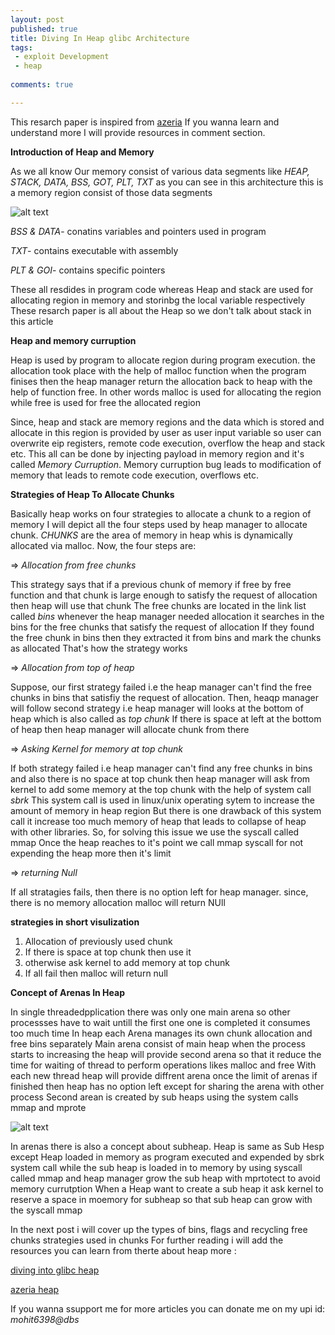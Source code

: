 ```yaml
---
layout: post
published: true
title: Diving In Heap glibc Architecture
tags:
 - exploit Development
 - heap
 
comments: true

---
```

This resarch paper is inspired from <a href="https://azeria-labs.com/heap-exploitation-part-1-understanding-the-glibc-heap-implementation/">azeria</a> If you wanna learn and understand more I will provide resources in comment section.

**Introduction of Heap and Memory**

As we all know Our memory consist of various data segments like *HEAP, STACK, DATA, BSS, GOT, PLT, TXT* as you can see in this architecture this is a memory region consist of those data segments

![alt text](https://cs-fundamentals.com/assets/images/code-data-segments.png)

*BSS & DATA*- conatins variables and pointers used in program

*TXT*- contains executable with  assembly

*PLT & GOI*- contains specific pointers

These all resdides in program code whereas Heap and stack are used for allocating region in memory and storinbg the local variable respectively These resarch paper is all about the Heap so we don't talk about stack in this article 

**Heap and memory curruption**

Heap is used by program to allocate region during program execution. the allocation took place with the help of malloc function when the program finises then the heap manager return the allocation back to heap with the help of function free. In other words malloc is used for allocating the region while free is used for free the allocated region 

Since, heap and stack are memory regions and the data which is stored and allocate in this region is provided by user as user input variable so user can overwrite eip registers, remote code execution, overflow the heap and stack etc. This all can be done by injecting payload in memory region  and it's called *Memory Curruption*. Memory curruption bug leads to modification of memory that leads to remote code execution, overflows etc.

**Strategies of Heap To Allocate Chunks**

  Basically heap works on four strategies to allocate a chunk to a region of memory I will depict all the four steps used by heap manager to allocate chunk. *CHUNKS* are the area of memory in heap whis is dynamically allocated via malloc. Now, the four steps are:


=> *Allocation from free chunks*
      
 This strategy says that if a previous chunk of memory if free by free function and that chunk is large enough to satisfy the request of allocation then heap will use that chunk The free chunks are located in the link list called *bins* whenever the heap manager needed allocation it searches in the bins for the free chunks that satisfy the request of allocation If they found the free chunk in bins then they extracted it from bins and mark the chunks as allocated That's how the strategy works 
      
=> *Allocation from top of heap*

Suppose, our first strategy failed i.e the heap manager can't find the free chunks in bins that satisfiy the request of allocation. Then, heaqp manager will follow second strategy i.e heap manager will looks at the bottom of heap which is also called as *top chunk* If there is space at left at the bottom of heap then heap manager will allocate chunk from there

=> *Asking Kernel for memory at top chunk*

If both strategy failed i.e heap manager can't find any free chunks in bins and also there is no space at top chunk then heap manager will ask from kernel to add some memory at the top chunk with the help of system call *sbrk* This system call is used in linux/unix operating sytem to increase the amount of memory in heap region But there is one drawback of this system call it increase too much memory of heap that leads to collapse of heap with other libraries. So, for solving this issue we use the syscall called mmap Once the heap reaches to it's point we call mmap syscall for not expending the heap more then it's limit

=> *returning Null*

If all stratagies fails, then there is no option left for heap manager. since, there is no memory allocation malloc will return NUll

**strategies in short visulization**

1. Allocation of previously used chunk
2. If there is space at top chunk then use it
3. otherwise ask kernel to add memory at top chunk
4. If all fail then malloc will return null

**Concept of Arenas In Heap**

   In single threadedpplication there was only one main arena so other processses have to wait untill the first one one is completed it consumes too much time In heap each Arena manages its own chunk allocation and free bins separately Main arena consist of main heap when the process starts to increasing the heap will provide second arena so that it reduce the time for waiting of thread to perform operations likes malloc and free With each new thread heap will provide diffrent arena once the limit of arenas if finished then heap has no option left except for sharing the arena with other process Second arean is created by sub heaps using the system calls mmap and mprote
 
  
  ![alt text](https://azeria-labs.com/wp-content/uploads/2019/03/heap-arenas-CS.png)
  
  
  In arenas there is also a concept about subheap. Heap is same as Sub Hesp except Heap loaded in memory as program executed and expended by sbrk system call while the sub heap is loaded in to memory by using syscall called mmap and heap manager grow the sub heap with mprtotect to avoid memory currutption When a Heap want to create a sub heap it ask kernel to reserve a space in moemory for subheap so that sub heap can grow with the syscall mmap

  
 In the next post i will cover up the types of bins, flags and recycling free chunks strategies used in chunks For further reading i will add the resources you can learn from therte about heap more :

 <a href="https://heap-exploitation.dhavalkapil.com/diving_into_glibc_heap">diving into glibc heap</a>
 
 <a href="https://azeria-labs.com/process-memory-and-memory-corruption/">azeria heap</a>
 
 If you wanna ssupport me for more articles you can donate me on my upi id: *mohit6398@dbs*
 
 
 
  
  
